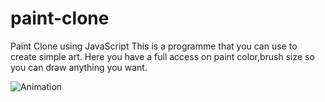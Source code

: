 # paint-clone

Paint Clone using JavaScript This is a programme that you can use to create simple art. 
Here you have a full access on paint color,brush size so you can draw anything you want.

![Animation](https://user-images.githubusercontent.com/90065010/154805236-18495deb-4770-4653-afbc-f8b3093a039f.gif)

